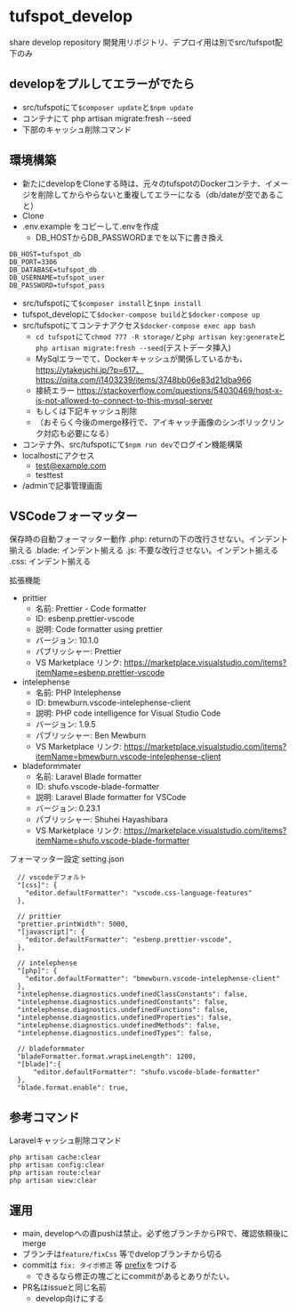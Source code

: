 # tufspot_develop
share develop repository
開発用リポジトリ、デプロイ用は別でsrc/tufspot配下のみ

## developをプルしてエラーがでたら
- src/tufspotにて`$composer update`と`$npm update`
- コンテナにて php artisan migrate:fresh --seed
- 下部のキャッシュ削除コマンド

## 環境構築
- 新たにdevelopをCloneする時は、元々のtufspotのDockerコンテナ、イメージを削除してからやらないと重複してエラーになる（db/dateが空であること）
- Clone
- .env.example をコピーして.envを作成
  - DB_HOSTからDB_PASSWORDまでを以下に書き換え
```
DB_HOST=tufspot_db
DB_PORT=3306
DB_DATABASE=tufspot_db
DB_USERNAME=tufspot_user
DB_PASSWORD=tufspot_pass
```
- src/tufspotにて`$composer install`と`$npm install`
- tufspot_developにて`$docker-compose build`と`$docker-compose up`
- src/tufspotにてコンテナアクセス`$docker-compose exec app bash`
  - `cd tufspot`にて`chmod 777 -R storage/`と`php artisan key:generate`と`php artisan migrate:fresh --seed`(テストデータ挿入)
  - MySqlエラーでて、Dockerキャッシュが関係しているかも、https://ytakeuchi.jp/?p=617、https://qiita.com/j1403239/items/3748bb06e83d21dba966
  - 接続エラー https://stackoverflow.com/questions/54030469/host-x-is-not-allowed-to-connect-to-this-mysql-server
  - もしくは下記キャッシュ削除
  - （おそらく今後のmerge移行で、アイキャッチ画像のシンボリックリンク対応も必要になる）
- コンテナ外、src/tufspotにて`$npm run dev`でログイン機能構築
- localhostにアクセス
  - test@example.com
  - testtest
- /adminで記事管理画面

## VSCodeフォーマッター
保存時の自動フォーマッター動作
.php: returnの下の改行させない。インデント揃える
.blade: インデント揃える
.js: 不要な改行させない。インデント揃える
.css: インデント揃える

拡張機能
- prittier
  - 名前: Prettier - Code formatter
  - ID: esbenp.prettier-vscode
  - 説明: Code formatter using prettier
  - バージョン: 10.1.0
  - パブリッシャー: Prettier
  - VS Marketplace リンク: https://marketplace.visualstudio.com/items?itemName=esbenp.prettier-vscode
- intelephense
  - 名前: PHP Intelephense
  - ID: bmewburn.vscode-intelephense-client
  - 説明: PHP code intelligence for Visual Studio Code
  - バージョン: 1.9.5
  - パブリッシャー: Ben Mewburn
  - VS Marketplace リンク: https://marketplace.visualstudio.com/items?itemName=bmewburn.vscode-intelephense-client
- bladeformmater
  - 名前: Laravel Blade formatter
  - ID: shufo.vscode-blade-formatter
  - 説明: Laravel Blade formatter for VSCode
  - バージョン: 0.23.1
  - パブリッシャー: Shuhei Hayashibara
  - VS Marketplace リンク: https://marketplace.visualstudio.com/items?itemName=shufo.vscode-blade-formatter

フォーマッター設定
setting.json
```
  // vscodeデフォルト
  "[css]": {
    "editor.defaultFormatter": "vscode.css-language-features"
  },

  // prittier
  "prettier.printWidth": 5000,
  "[javascript]": {
    "editor.defaultFormatter": "esbenp.prettier-vscode",
  },

  // intelephense
  "[php]": {
    "editor.defaultFormatter": "bmewburn.vscode-intelephense-client"
  },
  "intelephense.diagnostics.undefinedClassConstants": false,
  "intelephense.diagnostics.undefinedConstants": false,
  "intelephense.diagnostics.undefinedFunctions": false,
  "intelephense.diagnostics.undefinedProperties": false,
  "intelephense.diagnostics.undefinedMethods": false,
  "intelephense.diagnostics.undefinedTypes": false,

  // bladeformmater
  "bladeFormatter.format.wrapLineLength": 1200,
  "[blade]":{
      "editor.defaultFormatter": "shufo.vscode-blade-formatter"
  },
  "blade.format.enable": true,
```
## 参考コマンド
Laravelキャッシュ削除コマンド
```
php artisan cache:clear
php artisan config:clear
php artisan route:clear
php artisan view:clear
```

## 運用
- main, developへの直pushは禁止。必ず他ブランチからPRで、確認依頼後にmerge
- ブランチは`feature/fixCss` 等でdvelopブランチから切る
- commitは `fix: タイポ修正` 等 [prefix](https://qiita.com/konatsu_p/items/dfe199ebe3a7d2010b3e)をつける
  - できるなら修正の塊ごとにcommitがあるとありがたい。
- PR名はissueと同じ名前
  - develop向けにする  

